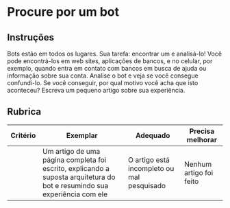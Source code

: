# Procure por um bot

## Instruções

Bots estão em todos os lugares. Sua tarefa: encontrar um e analisá-lo! Você pode encontrá-los em web sites, aplicações de bancos, e no celular, por exemplo, quando entra em contato com bancos em busca de ajuda ou informação sobre sua conta. Analise o bot e veja se você consegue confundi-lo. Se você conseguir, por qual motivo você acha que isto aconteceu? Escreva um pequeno artigo sobre sua experiência.

## Rubrica

| Critério | Exemplar                                                                                                     | Adequado                                     | Precisa melhorar     |
| -------- | ------------------------------------------------------------------------------------------------------------- | -------------------------------------------- | --------------------- |
|          | Um artigo de uma página completa foi escrito, explicando a suposta arquitetura do bot e resumindo sua experiência com ele | O artigo está incompleto ou mal pesquisado | Nenhum artigo foi feito |
